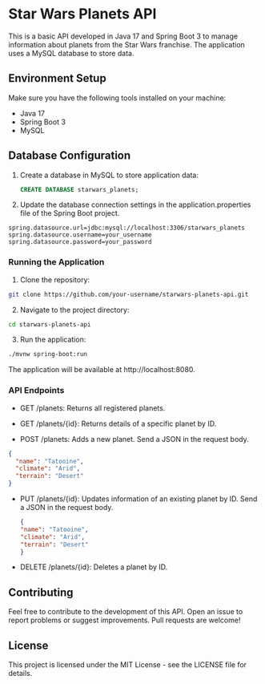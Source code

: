 # Star Wars Planets API

This is a basic API developed in Java 17 and Spring Boot 3 to manage information about planets from the Star Wars franchise. The application uses a MySQL database to store data.

## Environment Setup

Make sure you have the following tools installed on your machine:

- Java 17
- Spring Boot 3
- MySQL

## Database Configuration

1. Create a database in MySQL to store application data:

   ```sql
   CREATE DATABASE starwars_planets;
    ```

2. Update the database connection settings in the application.properties file of the Spring Boot project.
```properties
spring.datasource.url=jdbc:mysql://localhost:3306/starwars_planets
spring.datasource.username=your_username
spring.datasource.password=your_password
```

### Running the Application
1. Clone the repository:
```bash
git clone https://github.com/your-username/starwars-planets-api.git
```
2. Navigate to the project directory:
```bash
cd starwars-planets-api
```
3. Run the application:
```bash
./mvnw spring-boot:run
```

The application will be available at http://localhost:8080.

### API Endpoints
* GET /planets: Returns all registered planets.

* GET /planets/{id}: Returns details of a specific planet by ID.

* POST /planets: Adds a new planet. Send a JSON in the request body.

```json
{
  "name": "Tatooine",
  "climate": "Arid",
  "terrain": "Desert"
}
```

* PUT /planets/{id}: Updates information of an existing planet by ID. Send a JSON in the request body.
    
    ```json
    {
    "name": "Tatooine",
    "climate": "Arid",
    "terrain": "Desert"
    }
    ```
* DELETE /planets/{id}: Deletes a planet by ID.

## Contributing
Feel free to contribute to the development of this API. Open an issue to report problems or suggest improvements. Pull requests are welcome!

## License
This project is licensed under the MIT License - see the LICENSE file for details.